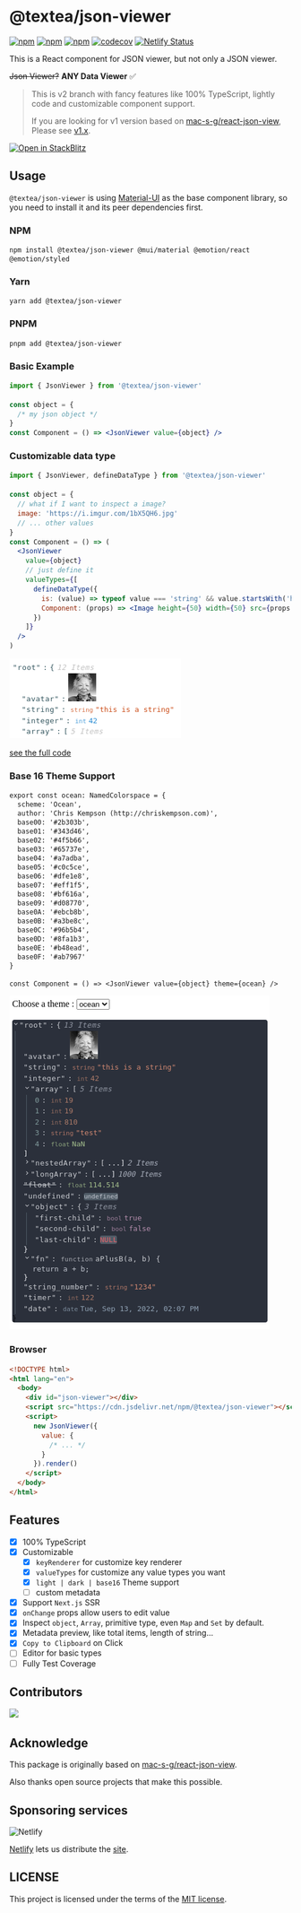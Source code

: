 # @textea/json-viewer

[![npm](https://img.shields.io/npm/v/@textea/json-viewer)](https://www.npmjs.com/package/@textea/json-viewer)
[![npm](https://img.shields.io/npm/dm/@textea/json-viewer.svg)](https://www.npmjs.com/package/@textea/json-viewer)
[![npm](https://img.shields.io/npm/l/@textea/json-viewer)](https://github.com/TexteaInc/json-viewer/blob/main/LICENSE)
[![codecov](https://codecov.io/gh/TexteaInc/json-viewer/branch/main/graph/badge.svg?token=r32mzVhrRl)](https://codecov.io/gh/TexteaInc/json-viewer)
[![Netlify Status](https://api.netlify.com/api/v1/badges/4fab3ed5-7084-449d-9fc9-12df09108301/deploy-status)](https://viewer.textea.io)

This is a React component for JSON viewer, but not only a JSON viewer.

~~Json Viewer?~~
**ANY Data Viewer** ✅

> This is v2 branch with fancy features like 100% TypeScript, lightly code and customizable component support.
>
> If you are looking for v1 version based on [mac-s-g/react-json-view](https://github.com/mac-s-g/react-json-view),
> Please see [v1.x](https://github.com/TexteaInc/json-viewer/tree/v1.x).

[![Open in StackBlitz](https://developer.stackblitz.com/img/open_in_stackblitz.svg)](https://stackblitz.com/edit/textea-json-viewer-v2-afaey9?file=pages%2Findex.js)

## Usage

`@textea/json-viewer` is using [Material-UI](https://mui.com/) as the base component library, so you need to install it and its peer dependencies first.

### NPM

```shell
npm install @textea/json-viewer @mui/material @emotion/react @emotion/styled
```

### Yarn

```shell
yarn add @textea/json-viewer
```

### PNPM

```shell
pnpm add @textea/json-viewer
```

### Basic Example

```jsx
import { JsonViewer } from '@textea/json-viewer'

const object = {
  /* my json object */
}
const Component = () => <JsonViewer value={object} />
```

### Customizable data type

```jsx
import { JsonViewer, defineDataType } from '@textea/json-viewer'

const object = {
  // what if I want to inspect a image?
  image: 'https://i.imgur.com/1bX5QH6.jpg'
  // ... other values
}
const Component = () => (
  <JsonViewer
    value={object}
    // just define it
    valueTypes={[
      defineDataType({
        is: (value) => typeof value === 'string' && value.startsWith('https://i.imgur.com'),
        Component: (props) => <Image height={50} width={50} src={props.value} alt={props.value} />
      })
    ]}
  />
)
```

![Avatar Preview](public/avatar-preview.png)

[see the full code](docs/pages/full/index.tsx)

### Base 16 Theme Support

```tsx
export const ocean: NamedColorspace = {
  scheme: 'Ocean',
  author: 'Chris Kempson (http://chriskempson.com)',
  base00: '#2b303b',
  base01: '#343d46',
  base02: '#4f5b66',
  base03: '#65737e',
  base04: '#a7adba',
  base05: '#c0c5ce',
  base06: '#dfe1e8',
  base07: '#eff1f5',
  base08: '#bf616a',
  base09: '#d08770',
  base0A: '#ebcb8b',
  base0B: '#a3be8c',
  base0C: '#96b5b4',
  base0D: '#8fa1b3',
  base0E: '#b48ead',
  base0F: '#ab7967'
}

const Component = () => <JsonViewer value={object} theme={ocean} />
```

![Ocean Theme Preview](public/ocean-theme.png)

### Browser

```html
<!DOCTYPE html>
<html lang="en">
  <body>
    <div id="json-viewer"></div>
    <script src="https://cdn.jsdelivr.net/npm/@textea/json-viewer"></script>
    <script>
      new JsonViewer({
        value: {
          /* ... */
        }
      }).render()
    </script>
  </body>
</html>
```

## Features

- [x] 100% TypeScript
- [x] Customizable
  - [x] `keyRenderer` for customize key renderer
  - [x] `valueTypes` for customize any value types you want
  - [x] `light | dark | base16` Theme support
  - [ ] custom metadata
- [x] Support `Next.js` SSR
- [x] `onChange` props allow users to edit value
- [x] Inspect `object`, `Array`, primitive type, even `Map` and `Set` by default.
- [x] Metadata preview, like total items, length of string...
- [x] `Copy to Clipboard` on Click
- [ ] Editor for basic types
- [ ] Fully Test Coverage

## Contributors

<a href="https://github.com/TexteaInc/json-viewer/graphs/contributors"><img src="https://opencollective.com/json-viewer/contributors.svg?width=890&button=false" /></a>

## Acknowledge

This package is originally based on [mac-s-g/react-json-view](https://github.com/mac-s-g/react-json-view).

Also thanks open source projects that make this possible.

## Sponsoring services

![Netlify](https://www.netlify.com/v3/img/components/full-logo-light.svg)

[Netlify](https://www.netlify.com/) lets us distribute the [site](https://viewer.textea.io).

## LICENSE

This project is licensed under the terms of the [MIT license](LICENSE).
